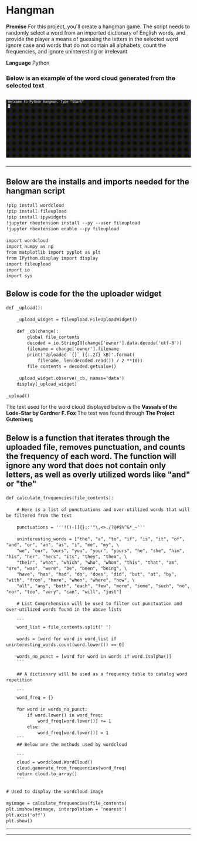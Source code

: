 # Hangman

**Premise**
For this project, you'll create a hangman game. The script needs to randomly select a word from an imported dictionary of English words, and provide the player a means of guessing the letters in the selected word
ignore case and words that do not contain all alphabets, count the frequencies, and ignore uninteresting or irrelevant 

**Language**
Python

### Below is an example of the word cloud generated from the selected text
![Hangman](./hangman.gif)
---
---
## Below are the installs and imports needed for the hangman script

```
!pip install wordcloud
!pip install fileupload
!pip install ipywidgets
!jupyter nbextension install --py --user fileupload
!jupyter nbextension enable --py fileupload

import wordcloud
import numpy as np
from matplotlib import pyplot as plt
from IPython.display import display
import fileupload
import io
import sys
```

## Below is code for the the uploader widget

```
def _upload():

    _upload_widget = fileupload.FileUploadWidget()

    def _cb(change):
        global file_contents
        decoded = io.StringIO(change['owner'].data.decode('utf-8'))
        filename = change['owner'].filename
        print('Uploaded `{}` ({:.2f} kB)'.format(
            filename, len(decoded.read()) / 2 **10))
        file_contents = decoded.getvalue()

    _upload_widget.observe(_cb, names='data')
    display(_upload_widget)

_upload()
```
The text used for the word cloud displayed below is the **Vassals of the Lode-Star by Gardner F. Fox**
The text was found through **The Project Gutenberg**

## Below is a function that iterates through the uploaded file, removes punctuation, and counts the frequency of each word. The function will ignore any word that does not contain only letters, as well as overly utilized words like "and" or "the"

```
def calculate_frequencies(file_contents):
    
    # Here is a list of punctuations and over-utilized words that will be filtered from the text

    punctuations = '''!()-[]{};:'"\,<>./?@#$%^&*_~'''

    uninteresting_words = ["the", "a", "to", "if", "is", "it", "of", "and", "or", "an", "as", "i", "me", "my", \
    "we", "our", "ours", "you", "your", "yours", "he", "she", "him", "his", "her", "hers", "its", "they", "them", \
    "their", "what", "which", "who", "whom", "this", "that", "am", "are", "was", "were", "be", "been", "being", \
    "have", "has", "had", "do", "does", "did", "but", "at", "by", "with", "from", "here", "when", "where", "how", \
    "all", "any", "both", "each", "few", "more", "some", "such", "no", "nor", "too", "very", "can", "will", "just"]
    
    # List Comprehension will be used to filter out punctuation and over-utilized words found in the above lists

    ```
    word_list = file_contents.split(' ')

    words = [word for word in word_list if uninteresting_words.count(word.lower()) == 0]

    words_no_punct = [word for word in words if word.isalpha()]
    ```

    ## A dictionary will be used as a frequency table to catalog word repetition

    ```
    word_freq = {}
    
    for word in words_no_punct:
        if word.lower() in word_freq:
            word_freq[word.lower()] += 1
        else: 
            word_freq[word.lower()] = 1
    ```
    ## Below are the methods used by wordcloud
    
    ```
    cloud = wordcloud.WordCloud()
    cloud.generate_from_frequencies(word_freq)
    return cloud.to_array()
    ```
    
# Used to display the wordcloud image

myimage = calculate_frequencies(file_contents)
plt.imshow(myimage, interpolation = 'nearest')
plt.axis('off')
plt.show()
```
---
---

